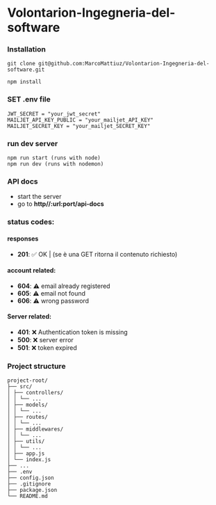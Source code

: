 # Volontarion-Ingegneria-del-software

### Installation

```
git clone git@github.com:MarcoMattiuz/Volontarion-Ingegneria-del-software.git
```

```
npm install
```

### SET .env file

```
JWT_SECRET = "your_jwt_secret"
MAILJET_API_KEY_PUBLIC = "your_mailjet_API_KEY"
MAILJET_SECRET_KEY = "your_mailjet_SECRET_KEY"
```

### run dev server

```
npm run start (runs with node)
npm run dev (runs with nodemon)
```

### API docs

- start the server
- go to **http//:url:port/api-docs**

### status codes:

#### responses

- **201**: ✅ OK | (se è una GET ritorna il contenuto richiesto)

#### account related:

- **604**: ⚠️ email already registered
- **605**: ⚠️ email not found
- **606**: ⚠️ wrong password

#### Server related:

- **401**: ❌ Authentication token is missing
- **500**: ❌ server error
- **501**: ❌ token expired

### Project structure

```
project-root/
├── src/
│ ├── controllers/
│ │ └── ...
│ ├── models/
│ │ └── ...
│ ├── routes/
│ │ └── ...
│ ├── middlewares/
│ │ └── ...
│ ├── utils/
│ │ └── ...
│ ├── app.js
│ └── index.js
├── ...
├── .env
├── config.json
├── .gitignore
├── package.json
└── README.md
```
